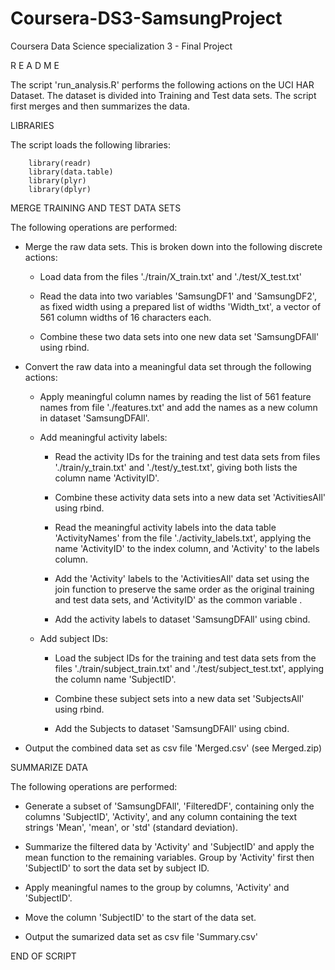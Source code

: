 # Coursera-DS3-SamsungProject
Coursera Data Science specialization 3 - Final Project

R E A D M E

The script 'run_analysis.R' performs the following actions on the UCI HAR Dataset.  The dataset is divided into Training and Test data sets. The script first merges and then summarizes the data.


LIBRARIES

The script loads the following libraries:

        library(readr)
        library(data.table)
        library(plyr)
        library(dplyr) 


MERGE TRAINING AND TEST DATA SETS

The following operations are performed:


  - Merge the raw data sets. This is broken down into the following discrete actions:

	- Load data from the files './train/X_train.txt' and './test/X_test.txt'

	- Read the data into two variables 'SamsungDF1' and 'SamsungDF2', as fixed width using a prepared list
	  of widths 'Width_txt', a vector of 561 column widths of 16 characters each.

	- Combine these two data sets into one new data set 'SamsungDFAll' using rbind.


  - Convert the raw data into a meaningful data set through the following actions:

	- Apply meaningful column names by reading the list of 561 feature names from file './features.txt' and add the names as a new column in dataset 'SamsungDFAll'.

	- Add meaningful activity labels:

		- Read the activity IDs for the training and test data sets from files './train/y_train.txt'
		  and './test/y_test.txt', giving both lists the column name 'ActivityID'.

		- Combine these activity data sets into a new data set 'ActivitiesAll' using rbind.

		- Read the meaningful activity labels into the data table 'ActivityNames' from the file
		  './activity_labels.txt', applying the name 'ActivityID' to the index column, and 'Activity'
		  to the labels column.	

		- Add the 'Activity' labels to the 'ActivitiesAll' data set using the join function to preserve
		  the same order as the original training and test data sets, and 'ActivityID' as the common
		  variable .

		- Add the activity labels to dataset 'SamsungDFAll' using cbind.

	- Add subject IDs: 

		- Load the subject IDs for the training and test data sets from the files 
		  './train/subject_train.txt' and './test/subject_test.txt', applying the column name
		  'SubjectID'.

		- Combine these subject sets into a new data set 'SubjectsAll' using rbind.

		- Add the Subjects to dataset 'SamsungDFAll' using cbind.


  - Output the combined data set as csv file 'Merged.csv' (see Merged.zip)       

  
SUMMARIZE DATA

The following operations are performed:

  - Generate a subset of 'SamsungDFAll', 'FilteredDF', containing only the columns 'SubjectID', 'Activity', and
    any column containing the text strings 'Mean', 'mean', or 'std' (standard deviation).
        
  - Summarize the filtered data by 'Activity' and 'SubjectID' and apply the mean function to the remaining 
    variables. Group by 'Activity' first then 'SubjectID' to sort the data set by subject ID.

  - Apply meaningful names to the group by columns, 'Activity' and 'SubjectID'.

  - Move the column 'SubjectID' to the start of the data set.

  - Output the sumarized data set as csv file 'Summary.csv'

END OF SCRIPT
